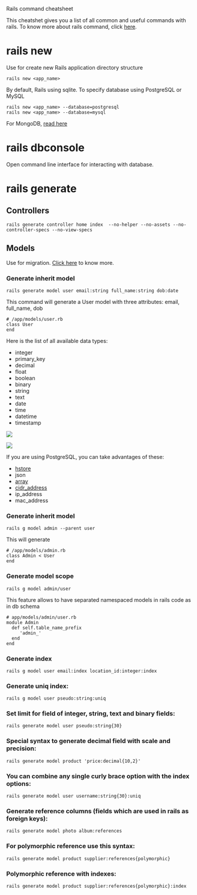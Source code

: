 Rails command cheatsheet

This cheatshet gives you a list of all common and useful commands with rails. To know more about rails command, click [here](http://guides.rubyonrails.org/command_line.html).

# rails new

Use for create new Rails application directory structure

    rails new <app_name>

By default, Rails using sqlite. To specify database using PostgreSQL or MySQL

    rails new <app_name> --database=postgresql
    rails new <app_name> --database=mysql

For MongoDB, [read here](https://gorails.com/guides/setting-up-rails-4-with-mongodb-and-mongoid)

# rails dbconsole

Open command line interface for interacting with database.

# rails generate

## Controllers

    rails generate controller home index  --no-helper --no-assets --no-controller-specs --no-view-specs

## Models

Use for migration. [Click here](http://edgeguides.rubyonrails.org/active_record_migrations.html) to know more.

### Generate inherit model

    rails generate model user email:string full_name:string dob:date

This command will generate a User model with three attributes: email, full_name, dob

    # /app/models/user.rb
    class User
    end

Here is the list of all available data types:

* integer
* primary_key
* decimal
* float
* boolean
* binary
* string
* text
* date
* time
* datetime
* timestamp

![](http://i.stack.imgur.com/Q0j0x.png)

![](http://i.stack.imgur.com/tuRiZ.png)

If you are using PostgreSQL, you can take advantages of these:

* [hstore](http://www.postgresql.org/docs/9.1/static/hstore.html)
* json
* [array](https://dockyard.com/blog/ruby/2012/09/18/rails-4-sneak-peek-postgresql-array-support)
* [cidr_address](http://www.postgresql.org/docs/current/static/datatype-net-types.html)
* ip_address
* mac_address

### Generate inherit model

    rails g model admin --parent user

This will generate

    # /app/models/admin.rb
    class Admin < User
    end

### Generate model scope

    rails g model admin/user

This feature allows to have separated namespaced models in rails code as in db schema

    # app/models/admin/user.rb
    module Admin
      def self.table_name_prefix
         'admin_'
      end
    end

### Generate index

    rails g model user email:index location_id:integer:index

### Generate uniq index:

    rails g model user pseudo:string:uniq

### Set limit for field of integer, string, text and binary fields:

    rails generate model user pseudo:string{30}

### Special syntax to generate decimal field with scale and precision:

    rails generate model product 'price:decimal{10,2}'

### You can combine any single curly brace option with the index options:

    rails generate model user username:string{30}:uniq

### Generate reference columns (fields which are used in rails as foreign keys):

    rails generate model photo album:references

### For polymorphic reference use this syntax:

    rails generate model product supplier:references{polymorphic}

### Polymorphic reference with indexes:

    rails generate model product supplier:references{polymorphic}:index

